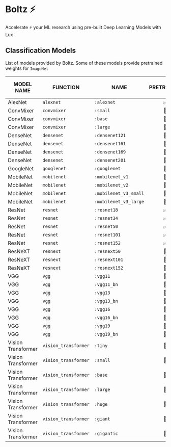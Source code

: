# Boltz ⚡

Accelerate ⚡ your ML research using pre-built Deep Learning Models with Lux

## Classification Models

List of models provided by Boltz. Some of these models provide pretrained weights for `ImageNet`

| MODEL NAME | FUNCTION | NAME | PRETRAINED | TOP 5 ACCURACY (%) | TOP 1 ACCURACY (%) |
| - | - | - | :-: | :-: | :-: |
| AlexNet | `alexnet` | `:alexnet` | ✅ | | |
| ConvMixer | `convmixer` | `:small` | 🚫 | | |
| ConvMixer | `convmixer` | `:base` | 🚫 | | |
| ConvMixer | `convmixer` | `:large` | 🚫 | | |
| DenseNet | `densenet` | `:densenet121` | 🚫 | | |
| DenseNet | `densenet` | `:densenet161` | 🚫 | | |
| DenseNet | `densenet` | `:densenet169` | 🚫 | | |
| DenseNet | `densenet` | `:densenet201` | 🚫 | | |
| GoogleNet | `googlenet` | `:googlenet` | 🚫 | | |
| MobileNet | `mobilenet` | `:mobilenet_v1` | 🚫 | | |
| MobileNet | `mobilenet` | `:mobilenet_v2` | 🚫 | | |
| MobileNet | `mobilenet` | `:mobilenet_v3_small` | 🚫 | | |
| MobileNet | `mobilenet` | `:mobilenet_v3_large` | 🚫 | | |
| ResNet | `resnet` | `:resnet18` | ✅ | | |
| ResNet | `resnet` | `:resnet34` | ✅ | | |
| ResNet | `resnet` | `:resnet50` | ✅ | | |
| ResNet | `resnet` | `:resnet101` | ✅ | | |
| ResNet | `resnet` | `:resnet152` | ✅ | | |
| ResNeXT | `resnext` | `:resnext50` | 🚫 | | |
| ResNeXT | `resnext` | `:resnext101` | 🚫 | | |
| ResNeXT | `resnext` | `:resnext152` | 🚫 | | |
| VGG | `vgg` | `:vgg11` | 🚫 | | |
| VGG | `vgg` | `:vgg11_bn` | 🚫 | | |
| VGG | `vgg` | `:vgg13` | 🚫 | | |
| VGG | `vgg` | `:vgg13_bn` | 🚫 | | |
| VGG | `vgg` | `:vgg16` | 🚫 | | |
| VGG | `vgg` | `:vgg16_bn` | 🚫 | | |
| VGG | `vgg` | `:vgg19` | 🚫 | | |
| VGG | `vgg` | `:vgg19_bn` | 🚫 | | |
| Vision Transformer | `vision_transformer` | `:tiny` | 🚫 | | |
| Vision Transformer | `vision_transformer` | `:small` | 🚫 | | |
| Vision Transformer | `vision_transformer` | `:base` | 🚫 | | |
| Vision Transformer | `vision_transformer` | `:large` | 🚫 | | |
| Vision Transformer | `vision_transformer` | `:huge` | 🚫 | | |
| Vision Transformer | `vision_transformer` | `:giant` | 🚫 | | |
| Vision Transformer | `vision_transformer` | `:gigantic` | 🚫 | | |

